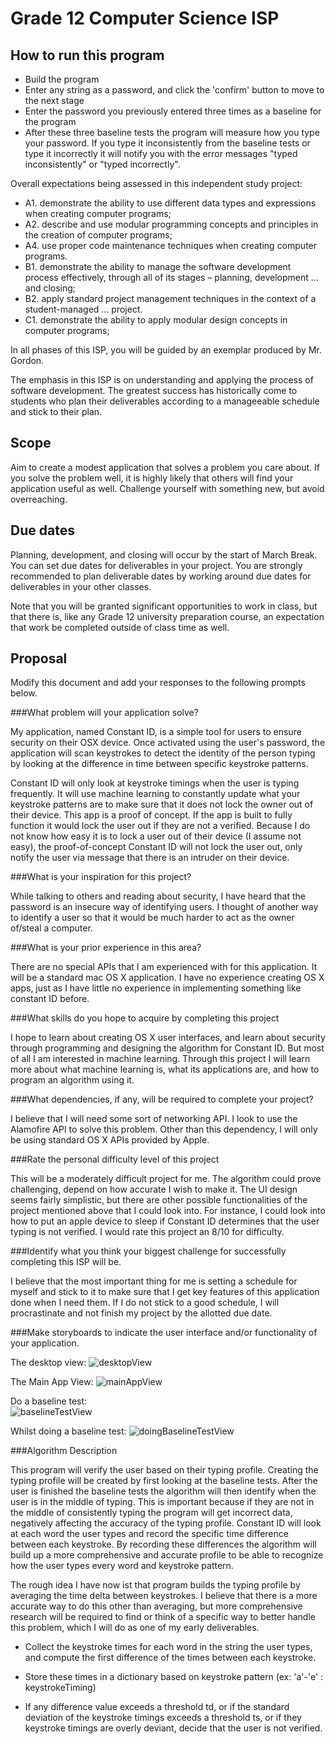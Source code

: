 # Grade 12 Computer Science ISP

## How to run this program
- Build the program
- Enter any string as a password, and click the 'confirm' button to move to the next stage
- Enter the password you previously entered three times as a baseline for the program
- After these three baseline tests the program will measure how you type your password. If you type it inconsistently from the baseline tests or type it incorrectly it will notify you with the error messages "typed inconsistently" or "typed incorrectly".

Overall expectations being assessed in this independent study project:

* A1. 	demonstrate the ability to use different data types and expressions when creating computer programs;
* A2. 	describe and use modular programming concepts and principles in the creation of computer programs;
* A4. 	use proper code maintenance techniques when creating computer programs.
* B1. 	demonstrate the ability to manage the software development process effectively, through all of its stages – planning, development ... and closing;
* B2. 	apply standard project management techniques in the context of a student-managed ... project.
* C1. 	demonstrate the ability to apply modular design concepts in computer programs;

In all phases of this ISP, you will be guided by an exemplar produced by Mr. Gordon.

The emphasis in this ISP is on understanding and applying the process of software development. The greatest success has historically come to students who plan their deliverables according to a manageeable schedule and stick to their plan.

## Scope

Aim to create a modest application that solves a problem you care about. If you solve the problem well, it is highly likely that others will find your application useful as well. Challenge yourself with something new, but avoid overreaching.

## Due dates

Planning, development, and closing will occur by the start of March Break. You can set due dates for deliverables in your project. You are strongly recommended to plan deliverable dates by working around due dates for deliverables in your other classes.

Note that you will be granted significant opportunities to work in class, but that there is, like any Grade 12 university preparation course, an expectation that work be completed outside of class time as well.

## Proposal

Modify this document and add your responses to the following prompts below.

###What problem will your application solve?

My application, named Constant ID, is a simple tool for users to ensure security on their OSX device. Once activated using the user's password, the application will scan keystrokes to detect the identity of the person typing by looking at the difference in time between specific keystroke patterns. 

Constant ID will only look at keystroke timings when the user is typing frequently. It will use machine learning to constantly update what your keystroke patterns are to make sure that it does not lock the owner out of their device. This app is a proof of concept. If the app is built to fully function it would lock the user out if they are not a verified. Because I do not know how easy it is to lock a user out of their device (I assume not easy), the proof-of-concept Constant ID will not lock the user out, only notify the user via message that there is an intruder on their device.

###What is your inspiration for this project?

While talking to others and reading about security, I have heard that the password is an insecure way of identifying users. I thought of another way to identify a user so that it would be much harder to act as the owner of/steal a computer.

###What is your prior experience in this area?

There are no special APIs that I am experienced with for this application. It will be a standard mac OS X application. I have no experience creating OS X apps, just as I have little no experience in implementing something like constant ID before. 

###What skills do you hope to acquire by completing this project

I hope to learn about creating OS X user interfaces, and learn about security through programming and designing the algorithm for Constant ID. But most of all I am interested in machine learning. Through this project I will learn more about what machine learning is, what its applications are, and how to program an algorithm using it.

###What dependencies, if any, will be required to complete your project?

I believe that I will need some sort of networking API. I look to use the Alamofire API to solve this problem. Other than this dependency, I will only be using standard OS X APIs provided by Apple.

###Rate the personal difficulty level of this project

This will be a moderately difficult project for me. The algorithm could prove challenging, depend on how accurate I wish to make it. The UI design seems fairly simplistic, but there are other possible functionalities of the project mentioned above that I could look into. For instance, I could look into how to put an apple device to sleep if Constant ID determines that the user typing is not verified. I would rate this project an 8/10 for difficulty.

###Identify what you think your biggest challenge for successfully completing this ISP will be.

I believe that the most important thing for me is setting a schedule for myself and stick to it to make sure that I get key features of this application done when I need them. If I do not stick to a good schedule, I will procrastinate and not finish my project by the allotted due date.

###Make storyboards to indicate the user interface and/or functionality of your application.

The desktop view:
![desktopView](https://github.com/jeffreygoldsmith/ics4u-isp-constantid/blob/master/Desktop%20View.png?raw=true)  

The Main App View:
![mainAppView](https://github.com/jeffreygoldsmith/ics4u-isp-constantid/blob/master/Main%20App%20View.png?raw=true)  

Do a baseline test:  
![baselineTestView](https://github.com/jeffreygoldsmith/ics4u-isp-constantid/blob/master/Do%20a%20baseline%20test%20view.png?raw=true)  

Whilst doing a baseline test:
![doingBaselineTestView](https://github.com/jeffreygoldsmith/ics4u-isp-constantid/blob/master/Doing%20baseline%20test%20view.png?raw=true)


###Algorithm Description

This program will verify the user based on their typing profile. Creating the typing profile will be created by first looking at the baseline tests. After the user is finished the baseline tests the algorithm will then identify when the user is in the middle of typing. This is important because if they are not in the middle of consistently typing the program will get incorrect data, negatively affecting the accuracy of the typing profile. Constant ID will look at each word the user types and record the specific time difference between each keystroke. By recording these differences the algorithm will build up a more comprehensive and accurate profile to be able to recognize how the user types every word and keystroke pattern.

The rough idea I have now ist that program builds the typing profile by averaging the time delta between keystrokes. I believe that there is a more accurate way to do this other than averaging, but more comprehensive research will be required to find or think of a specific way to better handle this problem, which I will do as one of my early deliverables.

- Collect the keystroke times for each word in the string the user types, and compute the first difference of the times between each keystroke.

- Store these times in a dictionary based on keystroke pattern (ex: 'a'-'e' : keystrokeTiming)
 
- If any difference value exceeds a threshold td, or if the standard deviation of the keystroke timings exceeds a threshold ts, or if they keystroke timings are overly deviant, decide that the user is not verified.

